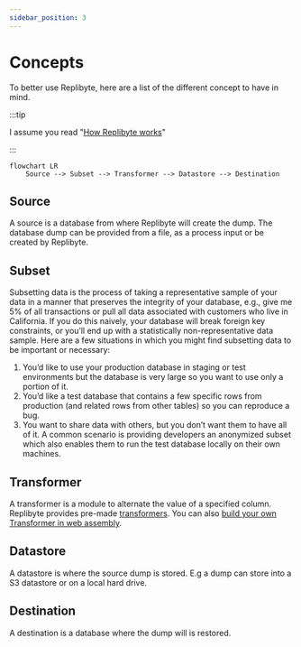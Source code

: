 ```yaml
---
sidebar_position: 3
---
```


# Concepts

To better use Replibyte, here are a list of the different concept to have in mind.

:::tip

I assume you read "[How Replibyte works](/docs/how-replibyte-works)"

:::

```mermaid
flowchart LR
    Source --> Subset --> Transformer --> Datastore --> Destination
```

## Source

A source is a database from where Replibyte will create the dump. The database dump can be provided from a file, as a process
input or be created by Replibyte.

## Subset

Subsetting data is the process of taking a representative sample of your data in a manner that preserves the integrity of your database, e.g., give me 5% of all transactions or pull all data associated with customers who live in California. If you do this naively, your database will break foreign key constraints, or you’ll end up with a statistically non-representative data sample. Here are a few situations in which you might find subsetting data to be important or necessary:
1. You’d like to use your production database in staging or test environments but the database is very large so you want to use only a portion of it.
2. You’d like a test database that contains a few specific rows from production (and related rows from other tables) so you can reproduce a bug.
3. You want to share data with others, but you don’t want them to have all of it. A common scenario is providing developers an anonymized subset which also enables them to run the test database locally on their own machines.

## Transformer

A transformer is a module to alternate the value of a specified column. Replibyte provides pre-made [transformers](/docs/transformers). You can also [build your own Transformer in web assembly](/docs/transformers#wasm).

## Datastore

A datastore is where the source dump is stored. E.g a dump can store into a S3 datastore or on a local hard drive.

## Destination

A destination is a database where the dump will is restored.
